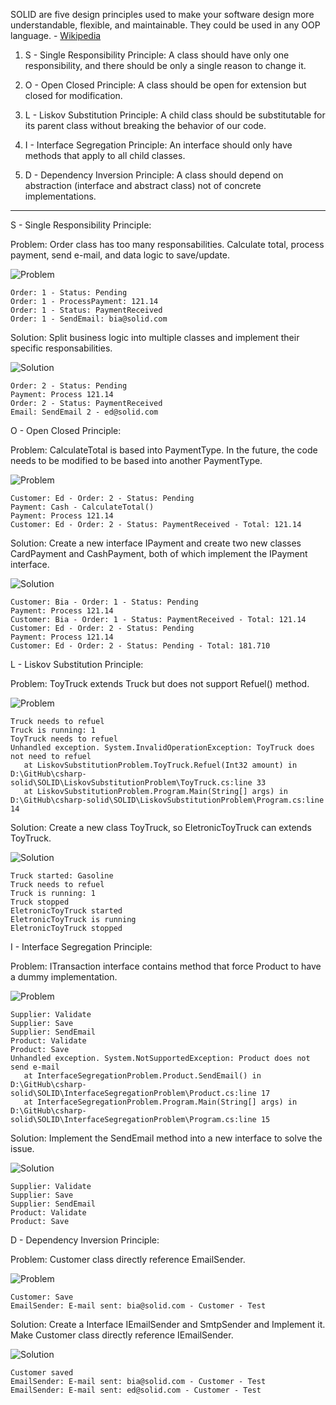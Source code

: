 SOLID are five design principles used to make your software design more understandable, flexible, and maintainable. They could be used in any OOP language. - [Wikipedia](https://en.wikipedia.org/wiki/SOLID)

1. S - Single Responsibility Principle: A class should have only one responsibility, and there should be only a single reason to change it.

2. O - Open Closed Principle: A class should be open for extension but closed for modification.

3. L - Liskov Substitution Principle: A child class should be substitutable for its parent class without breaking the behavior of our code.

4. I - Interface Segregation Principle: An interface should only have methods that apply to all child classes.

5. D - Dependency Inversion Principle: A class should depend on abstraction (interface and abstract class) not of concrete implementations.

___________________________________________________________________________________________________________________________________________

S - Single Responsibility Principle:

Problem: Order class has too many responsabilities. Calculate total, process payment, send e-mail, and data logic to save/update.

![Problem](SOLID\SingleResponsibilityProblem\1_Single_Responsibility_Problem.png)

```
Order: 1 - Status: Pending
Order: 1 - ProcessPayment: 121.14  
Order: 1 - Status: PaymentReceived 
Order: 1 - SendEmail: bia@solid.com
```

Solution: Split business logic into multiple classes and implement their specific responsabilities.

![Solution](SOLID\SingleResponsibilitySolution\1_Single_Responsibility_Solution.png)

```
Order: 2 - Status: Pending
Payment: Process 121.14
Order: 2 - Status: PaymentReceived
Email: SendEmail 2 - ed@solid.com 
```

O - Open Closed Principle:

Problem: CalculateTotal is based into PaymentType. In the future, the code needs to be modified to be based into another PaymentType.

![Problem](SOLID\OpenCloseProblem\2_Open_Close_Problem.png )

```
Customer: Ed - Order: 2 - Status: Pending
Payment: Cash - CalculateTotal()
Payment: Process 121.14
Customer: Ed - Order: 2 - Status: PaymentReceived - Total: 121.14
``` 
Solution: Create a new interface IPayment and create two new classes CardPayment and CashPayment, both of which implement the IPayment interface.

![Solution](SOLID\OpenCloseSolution\2_Open_Close_Solution.png)

```
Customer: Bia - Order: 1 - Status: Pending
Payment: Process 121.14
Customer: Bia - Order: 1 - Status: PaymentReceived - Total: 121.14
Customer: Ed - Order: 2 - Status: Pending
Payment: Process 121.14
Customer: Ed - Order: 2 - Status: Pending - Total: 181.710  

```

L - Liskov Substitution Principle:

Problem: ToyTruck extends Truck but does not support Refuel() method.

![Problem](SOLID\LiskovSubstitutionProblem\3_Liskov_Substitution_Problem.png )

```
Truck needs to refuel
Truck is running: 1     
ToyTruck needs to refuel
Unhandled exception. System.InvalidOperationException: ToyTruck does not need to refuel
   at LiskovSubstitutionProblem.ToyTruck.Refuel(Int32 amount) in D:\GitHub\csharp-solid\SOLID\LiskovSubstitutionProblem\ToyTruck.cs:line 33
   at LiskovSubstitutionProblem.Program.Main(String[] args) in D:\GitHub\csharp-solid\SOLID\LiskovSubstitutionProblem\Program.cs:line 14   
```

Solution: Create a new class ToyTruck, so EletronicToyTruck can extends ToyTruck. 

![Solution](SOLID\LiskovSubstitutionSolution\3_Liskov_Substitution_Solution.png)

```
Truck started: Gasoline
Truck needs to refuel       
Truck is running: 1
Truck stopped
EletronicToyTruck started   
EletronicToyTruck is running
EletronicToyTruck stopped  
```

I - Interface Segregation Principle:

Problem: ITransaction interface contains method that force Product to have a dummy implementation.

![Problem](SOLID\InterfaceSegregationProblem\4_Interface_Segregation_Problem.png)

```
Supplier: Validate
Supplier: Save
Supplier: SendEmail
Product: Validate
Product: Save
Unhandled exception. System.NotSupportedException: Product does not send e-mail
   at InterfaceSegregationProblem.Product.SendEmail() in D:\GitHub\csharp-solid\SOLID\InterfaceSegregationProblem\Product.cs:line 17
   at InterfaceSegregationProblem.Program.Main(String[] args) in D:\GitHub\csharp-solid\SOLID\InterfaceSegregationProblem\Program.cs:line 15
```

Solution: Implement the SendEmail method into a new interface to solve the issue.

![Solution](SOLID\InterfaceSegregationSolution\4_Interface_Segregation_Solution.png)

```
Supplier: Validate
Supplier: Save     
Supplier: SendEmail
Product: Validate  
Product: Save   
```

D - Dependency Inversion Principle:

Problem: Customer class directly reference EmailSender.

![Problem](SOLID\DependencyInversionProblem\5_Dependency_Inversion_Problem.png)

```
Customer: Save
EmailSender: E-mail sent: bia@solid.com - Customer - Test
```

Solution: Create a Interface IEmailSender and SmtpSender and Implement it. Make Customer class directly reference IEmailSender.

![Solution](SOLID\DependencyInversionSolution\5_Dependency_Inversion_Solution.png)

```
Customer saved
EmailSender: E-mail sent: bia@solid.com - Customer - Test
EmailSender: E-mail sent: ed@solid.com - Customer - Test
```
